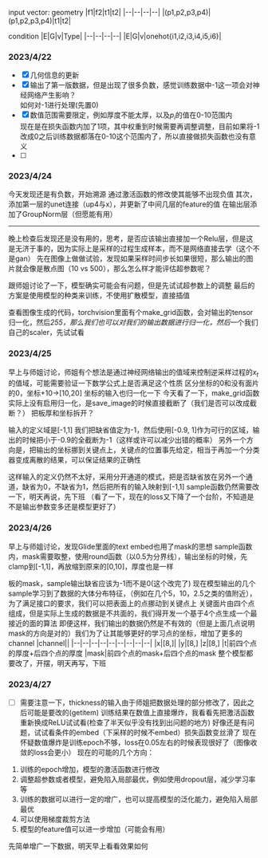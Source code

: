 input vector:
geometry
|f1|f2|t1|t2|
|--|--|--|--|
|(p1,p2,p3,p4)|(p1,p2,p3,p4)|t1|t2|

condition
|E|G|v|Type|
|--|--|--|--|
|E|G|v|onehot{i1,i2,i3,i4,i5,i6}|


### 2023/4/22
- [x] 几何信息的更新 
- [x] 输出了第一版数据，但是出现了很多负数，感觉训练数据中-1这一项会对神经网络产生影响？  
    如何对-1进行处理(先置0)
- [x] 数值范围需要限定，例如厚度不能太厚，以及$p_i$的值在0-10范围内  
  现在是在损失函数内加了1项，其中权重到时候需要再调整调整，目前如果将-1改成0之后训练数据都落在0-10这个范围内了，所以直接做损失函数也没有意义
- [ ] 
### 2023/4/24
今天发现还是有负数，开始溯源
通过激活函数的修改使其能够不出现负值
其次，添加第一层的unet连接（up4与x），并更新了中间几层的feature的值
在输出层添加了GroupNorm层（但愿能有用）

---
晚上检查后发现还是没有用的，思考，是否应该输出直接加一个Relu层，但是这是无济于事的，因为实际上是采样的过程生成样本，而不是网络直接去学（这个不是gan）
先在图像上做做试验，发现如果采样时间步长如果很短，那么输出的图片就会像是散点图（10 vs 500），那么怎么样才能评估超参数呢？

跟师姐讨论了一下，模型确实可能会有问题，但是先试试超参数上的调整
最后的方案是使用模型的种类来训练，不使用扩散模型，直接插值

查看图像生成的代码，torchvision里面有个make_grid函数，会对输出的tensor归一化，然后*255，那么我们也可以对我们的输出数据进行归一化，然后*一个我们自己的scaler，先试试看

### 2023/4/25
早上与师姐讨论，师姐有个想法是通过神经网络输出的值域来控制逆采样过程的$x_t$的值域，可能需要验证一下数学公式上是否满足这个性质
区分坐标的0和没有面片的0，坐标+10->[10,20]
坐标的输入也归一化一下
今天看了一下，make_grid函数实际上没有启用归一化，是save_image的时候直接截断了（我们是否可以改成截断？）
把板厚和坐标拆开？

输入的定义域是[-1,1] 我们把缺省值定为-1，然后使用[-0.9, 1]作为可行的区域，输出的时候把小于-0.9的全截断为-1（这样或许可以减少出错的概率）
另外一个方向是，把输出的坐标挪到关键点上，关键点的位置事先给定，相当于再加一个分类器变成离散的结果，可以保证结果的正确性

这样输入的定义仍然不太好，采用分开通道的模式，把是否缺省放在另外一个通道，缺省为0，不缺省为1，然后把所有的输入映射到[-1,1]
sample函数仍然需要改一下，明天再说，先下班
（看了一下，现在的loss又下降了一个台阶，不知道是不是输出参数变多还是模型更好了）

### 2023/4/26
早上与师姐讨论，发现Glide里面的text embed也用了mask的思想
sample函数内，mask需要取整，使用round函数（以0.5为分界线），输出坐标的时候，先clamp到[-1,1]，再放缩到原来的[0,10]，厚度也是一样

板的mask，sample输出缺省应该为-1而不是0(这个改完了)
现在模型输出的几个sample学习到了数据的大体分布特征，（例如在几个5，10，2.5之类的值附近），为了满足接口的要求，我们可以把表面上的点挪动到关键点上
关键面片由四个点组成，但是实际上生成的数据是不共面的，我们得开发一个基于4个点生成一个最接近的面的算法
即便这样，我们输出的数据仍然是不有效的（但是上面几点说明mask的方向是对的）我们为了让其能够更好的学习点的坐标，增加了更多的channel
|channel||
|--|--|--|--|--|--|--|--|--|
|x|[8,]|
|y|[8,]
|z|[8,]
|t|前四个点的厚度+后四个点的厚度
|mask|前四个点的mask+后四个点的mask
整个模型都要改了，开摆，明天再写，下班

### 2023/4/27
- [ ] 需要注意一下，thickness的输入由于师姐把数据处理的部分修改了，因此之后可能是要改的(getitem)
训练结果在数值上直接爆炸，我看看先把激活函数重新换成ReLU试试看(检查了半天似乎没有找到出问题的地方)
好像还是有问题，试试看条件的embed（下采样的时候不embed）损失函数变丝滑了
现在怀疑数值爆炸是训练epoch不够，loss在0.05左右的时候表现很好了（图像收敛的loss会更小）
现在的可能的几个方向：
1. 训练的epoch增加，模型的激活函数进行修改
2. 调整超参数或者模型，避免陷入局部最优，例如使用dropout层，减少学习率等
3. 训练的数据可以进行一定的增广，也可以提高模型的泛化能力，避免陷入局部最优
4. 可以使用梯度裁剪方法
5. 模型的feature值可以进一步增加（可能会有用）

先简单增广一下数据，明天早上看看效果如何